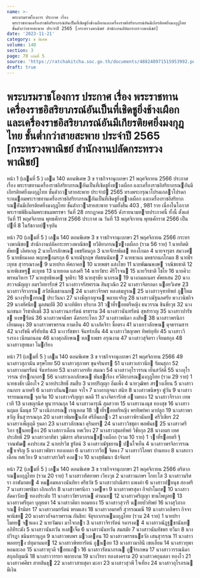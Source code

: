 ```yaml
---
name: >-
  พระบรมราชโองการ ประกาศ เรื่อง
  พระราชทานเครื่องราชอิสริยาภรณ์อันเป็นที่เชิดชูยิ่งช้างเผือกและเครื่องราชอิสริยาภรณ์อันมีเกียรติยศยิ่งมงกุฎไทย
  ชั้นต่ำกว่าสายสะพาย ประจำปี 2565 [กระทรวงพาณิชย์ สำนักงานปลัดกระทรวงพาณิชย์]
date: '2023-11-21'
category: ข พิเศษ
volume: 140
section: 3
page: 70 เล่มที่ 5
source: 'https://ratchakitcha.soc.go.th/documents/488240971515953992.pdf'
draft: true
---
```


# พระบรมราชโองการ ประกาศ เรื่อง พระราชทานเครื่องราชอิสริยาภรณ์อันเป็นที่เชิดชูยิ่งช้างเผือกและเครื่องราชอิสริยาภรณ์อันมีเกียรติยศยิ่งมงกุฎไทย ชั้นต่ำกว่าสายสะพาย ประจำปี 2565 [กระทรวงพาณิชย์ สำนักงานปลัดกระทรวงพาณิชย์]

หน้า 1 (เลมที่ 5 ) เลม 140 ตอนพิเศษ 3 ข ราชกิจจานุเบกษา 21 พฤศจิกายน 2566 ประกาศ เรื่อง พระราชทานเครื่องราชอิสริยาภรณอันเป็นที่เชิดชูยิ่งชางเผือก และเครื่องราชอิสริยาภรณอันมีเกียรติยศยิ่งมงกุฎไทย ชั้นต่ํากวาสายสะพาย ประจําป 2565 ทรงพระกรุณาโปรดเกลาโปรดกระหมอมพระราชทานเครื่องราชอิสริยาภรณอันเป็นที่เชิดชูยิ่งชางเผือก และเครื่องราชอิสริยาภรณอันมีเกียรติยศยิ่งมงกุฎไทย ชั้นต่ํากวาสายสะพาย รวมทั้งสิ้น 403 , 981 ราย เนื่องในโอกาสพระราชพิธีเฉลิมพระชนมพรรษา วันที่ 28 กรกฎาคม 2565 ดังรายนามทายประกาศนี้ ทั้งนี้ ตั้งแต่วันที่ 11 พฤศจิกายน พุทธศักราช 2566 ประกาศ ณ วันที่ 13 พฤศจิกายน พุทธศักราช 2566 เป็นปที่ 8 ในรัชกาลปจจุบัน

หน้า 70 (เลมที่ 5 ) เลม 140 ตอนพิเศษ 3 ข ราชกิจจานุเบกษา 21 พฤศจิกายน 2566 กระทรวงพาณิชย สํานักงานปลัดกระทรวงพาณิชย ทวีติยาภรณชางเผือก (รวม 56 ราย) 1 นายกิตติศัพท เลิศหาญ 2 นายไกรลักษณ เพชรัตนกูล 3 นายจักรพันธ ทองโกมล 4 นายจารุตร สมวงศ 5 นายชัยมงคล พฤกษอมรกุล 6 นายณัฐกฤษ ทัตธนนันท 7 นายธานน มหธรกนกโกมล 8 นายธีระยุทธ สุวรรณรงค 9 นายปรก หัศภาคย 10 นายพชร แสงไชย 11 นายพัฒณพงษ วาณิชยชาติ 12 นายพิเชษฐ ตะยุทธ 13 นายยอด แสงศรี 14 นายวัชระ ศิริโรจน 15 นายวีรชาติ ไชโย 16 นายศิวะ พรหมวิหาร 17 นายสุทธิพงศ จุลธีระ 18 นายสุรชัย นาภรณ 19 นางกมลเนตร ศัพทเสน 20 นางสาวจณัญญา อมรวิทยารักษ์ 21 นางสาวจรัสพรรณ สินธุวณิก 22 นางสาวจิตรลดา นอยวิเศษ 23 นางสาวจิราภรณ สวัสดิ์เมธานนท 24 นางสาวจีรพร หลงสมบูรณ 25 นางสาวจุฑาทิพย์ ภูใหม 26 นางจุรียภรณ ประวันนา 27 นางชัญกาญจน พลายเจริญ 28 นางสาวณัฐนภศรัย พวงวนิชกิจ 29 นางทัศนีย มูลสมบัติ 30 นางทิติยา บริบาล 31 วาที่รอยตรีหญิง ธนวรรณ ชินชัยวุธ 32 นางนภชนก วีรชาติเมธี 33 นางสาวนภารัตน์ ธรธรรม 34 นางสาวนันฑรัตน์ สุขสําราญ 35 นางสาวปารัชช หงษรัตน์ 36 นางสาวพจนีพร ฉัตรกระโทก 37 นางสาวพนิดา ลงสีห 38 นางสาวพรนิภา เอี่ยมผดุง 39 นางสาวพรพรรณ ยามเย็น 40 นางภัคจิรา ซื่อตรง 41 นางเยาวลักษณ ดุจธรรมสาร 42 นางรัชนี ศรีทับทิม 43 นางวรัชชยา จันทร์กลั่น 44 นางสาววิชญาพร ทิพย์อุทัย 45 นางสาววิรงรอง เนียมถนอม 46 นางศุภลักษณ หลาเพชร อรุณงาม 47 นางสาวสุจิตรา เจียมสกุล 48 นางสาวสุทธดา ไมเรียง

หน้า 71 (เลมที่ 5 ) เลม 140 ตอนพิเศษ 3 ข ราชกิจจานุเบกษา 21 พฤศจิกายน 2566 49 นางสาวสุภานัน ตรุษไทย 50 นางสาวสุภาพร ขุนจรินทร 51 นางสาวเสาวนีย รัตนสุภา 52 นางสาวอมรรัตน์ จันทร์ลอย 53 นางสาวอรทัย สมณา 54 นางสาวอุไรวรรณ เย็นสวัสดิ์ 55 นางอุไรวรรณ ปารกเกอร 56 นางสาวเอกลักษณ พันธเรือง ทวีติยาภรณมงกุฎไทย (รวม 29 ราย) 1 นายธงชัย เมืองใจ 2 นายประสิทธิ์ สมสืบ 3 นายปริญญา อิ่มเพ็ง 4 นายวุฒิพร สรางเลี่ยน 5 นางสาวกนกกร ฉายศรี 6 นางสาวกันณกมล จาใจ 7 นางกาญจนา สนิท 8 นางสาวขนิษฐา ฟูวัน 9 นางสาวจรรยมณฑน จุลเจิม 10 นางสาวจริญญา พลดี 11 นางจิตรารักษ์ อวมทอง 12 นางสาวจีราภา เทพเวที 13 นางชญานิศ พูนวรรณกุล 14 นางสาวดารุณี สุดสวาท 15 นางสาวนงนุช ทองสุข 16 นางสาวนฤมล นิ่มนุช 17 นางนิภาภรณ เรณูหอม 18 วาที่รอยตรีหญิง พรทิพย์พา มาปลูก 19 นางสาวพาขวัญ ชื่นสุวรรณกุล 20 นางสาวพิมพนภัส ศรีอิ่นแกว 21 นางสาวพิรานันท ศรีวิเชียร 22 นางสาวเพ็ญฤดี รุนดา 23 นางสาวลักขณา คุรินทร 24 นางสาววิชชุตา พลพันธ 25 นางสาวศรีวิภา ซุนหยอง 26 นางสกาวเดือน ยศเวียง 27 นางสาวสุมลทิพย์ วิชัยกุล 28 นางอมร เทศประสิทธิ์ 29 นางสาวอาทิชา วุฒิสาร ตริตาภรณชางเผือก (รวม 10 ราย) 1 วาที่รอยตรี ฐิวาณฬฒ คงประสม 2 นายปรวิช ชูรัตน์ 3 นางสาวณัฐธยาน ปนใจเย็น 4 นางสาวพรจิลาวรรณ คาเจริญ 5 นางสาวพัชรา ทองเหลา 6 นางสาววรวีย จิตคง 7 นางสาววิไลพร ปานทอง 8 นางสกาวเดือน ยศเวียง 9 นางสาวสาวิตรี คงดวง 10 นางสุพัฒนา น้ําจันทร์

หน้า 72 (เลมที่ 5 ) เลม 140 ตอนพิเศษ 3 ข ราชกิจจานุเบกษา 21 พฤศจิกายน 2566 ตริตาภรณมงกุฎไทย (รวม 20 ราย) 1 นางสาวทัศยาพร เวียงวุธ 2 นางสาวนภษร ไกยะโส 3 นางสาวนริศรา กาฬมาตย 4 หมอมหลวงนันทิยา ศรีธวัช 5 นางสาวปาณิสรา แพงคํา 6 นางสาวปยนุช สองศรี 7 นางสาวพรธิมา เอิกเกริก 8 นางสาวพรนิภา วงศษา 9 นางสาวพรสุดา กิจปาโมกข 10 นางสาวลัดดาวัลย ทองประดับ 11 นางสาววัชราภรณ คํานนท 12 นางสาวศริญญา ขานไพบูลย 13 นางสาวศรียุดา บุญยตา 14 นางสาวศิตา หอมทอง 15 นางสาวสุวารี นอยบัวทิพย์ 16 นางสุวิภาภรณ ธีรมิตร 17 นางสาวอมรรัตน์ พรมแสง 18 นางสาวอมรศรี สุวรรณมณี 19 นางสาวอลิษรา กิจจาพานิชย 20 นางสาวอัจฉราพรรณ กันธิยะ จัตุรถาภรณมงกุฎไทย (รวม 24 ราย) 1 นายปราโมทย จาแดง 2 นายวัฒนา มาใจกลา 3 นางสาวจิรารัตน์ รดารงค 4 นางสาวณัฏฐชานันท อภิทีระฆัง 5 นางสาวนันทวัน หงสเจ็ด 6 นางสาวนันทวัน สมสมัย 7 นางสาวนันทัชพร ทวีมา 8 นางปวิรฎา ชนินทรานุกูล 9 นางสาวพบพร มวงออน 10 นางสาวพรรธนธวัล เสนสุวรรณ 11 นางสาวพลอยรุง ปทุมานนท 12 นางสาวพิทยารัตน์ ภูนอย 13 นางสาวมาลินี เชยเอี่ยม 14 นางสาวยุพา หอมละออ 15 นางสาวยุวดี รอยแกว 16 นางสาวรัตนาภรณ ภูจิรเกษม 17 นางสาววรรณนิดา สกุลอัญมณี 18 นางสาววรรยา พลายงาม 19 นางวีรยา ทองสงคราม 20 นางสาวศกุนตลา ทองไว 21 นางสาวศศิธร สาทสินธุ 22 นางสาวสายสุดา มะลา 23 นางสาวสุวพี ใจเที่ยง 24 นางสาวอุไรภรณ มีเงิน
